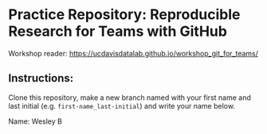 Practice Repository: Reproducible Research for Teams with GitHub
================================================================

Workshop reader: https://ucdavisdatalab.github.io/workshop_git_for_teams/

Instructions:
-------------

Clone this repository, make a new branch named with your first name and last initial 
(e.g. `first-name_last-initial`) and write your name below.

Name: Wesley B

